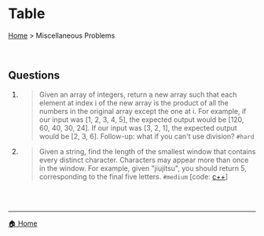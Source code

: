 # Table

[Home](./index.md) > Miscellaneous Problems

<br>

## Questions

1. > Given an array of integers, return a new array such that each element at index i of the new array is the product of all the numbers in the original array except the one at i. For example, if our input was [1, 2, 3, 4, 5], the expected output would be [120, 60, 40, 30, 24]. If our input was [3, 2, 1], the expected output would be [2, 3, 6]. Follow-up: what if you can't use division? `#hard`

2. > Given a string, find the length of the smallest window that contains every distinct character. Characters may appear more than once in the window. For example, given "jiujitsu", you should return 5, corresponding to the final five letters. `#medium` [code: [c++](https://github.com/The-IT-Crew/Interview-Maze/blob/main/Problem%20Solving/miscellaneous/smallest_window.cpp)]





<br>
<br>

----
[🏠 Home](./index.md)